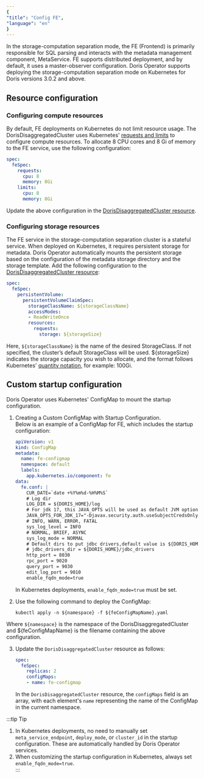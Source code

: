 ```yaml
---
{
"title": "Config FE",
"language": "en"
}
---
```


<!-- 
Licensed to the Apache Software Foundation (ASF) under one
or more contributor license agreements.  See the NOTICE file
distributed with this work for additional information
regarding copyright ownership.  The ASF licenses this file
to you under the Apache License, Version 2.0 (the
"License"); you may not use this file except in compliance
with the License.  You may obtain a copy of the License at

  http://www.apache.org/licenses/LICENSE-2.0

Unless required by applicable law or agreed to in writing,
software distributed under the License is distributed on an
"AS IS" BASIS, WITHOUT WARRANTIES OR CONDITIONS OF ANY
KIND, either express or implied.  See the License for the
specific language governing permissions and limitations
under the License.
-->

In the storage-computation separation mode, the FE (Frontend) is primarily responsible for SQL parsing and interacts with the metadata management component, MetaService. FE supports distributed deployment, and by default, it uses a master-observer configuration. Doris Operator supports deploying the storage-computation separation mode on Kubernetes for Doris versions 3.0.2 and above.

## Resource configuration

### Configuring compute resources

By default, FE deployments on Kubernetes do not limit resource usage. The DorisDisaggregatedCluster uses Kubernetes' [requests and limits](https://kubernetes.io/zh-cn/docs/concepts/configuration/manage-resources-containers/) to configure compute resources. To allocate 8 CPU cores and 8 Gi of memory to the FE service, use the following configuration:

```yaml
spec:
  feSpec:
    requests:
      cpu: 8
      memory: 8Gi
    limits:
      cpu: 8
      memory: 8Gi
```

Update the above configuration in the [DorisDisaggregatedCluster resource](../../../gettingStarted/quick-start).

### Configuring storage resources

The FE service in the storage-computation separation cluster is a stateful service. When deployed on Kubernetes, it requires persistent storage for metadata. Doris Operator automatically mounts the persistent storage based on the configuration of the metadata storage directory and the storage template. Add the following configuration to the [DorisDisaggregatedCluster resource](../../../gettingStarted/quick-start):

```yaml
spec:
  feSpec:
    persistentVolume:
      persistentVolumeClaimSpec:
        storageClassName: ${storageClassName}
        accessModes:
        - ReadWriteOnce
        resources:
          requests:
            storage: ${storageSize}
```
Here, `${storageClassName}` is the name of the desired StorageClass. If not specified, the cluster’s default StorageClass will be used. ${storageSize} indicates the storage capacity you wish to allocate, and the format follows Kubernetes' [quantity notation](https://kubernetes.io/docs/reference/kubernetes-api/common-definitions/quantity/), for example: 100Gi.

## Custom startup configuration

Doris Operator uses Kubernetes' ConfigMap to mount the startup configuration.  

1. Creating a Custom ConfigMap with Startup Configuration.  
   Below is an example of a ConfigMap for FE, which includes the startup configuration:
   ```yaml
   apiVersion: v1
   kind: ConfigMap
   metadata:
     name: fe-configmap
     namespace: default
     labels:
       app.kubernetes.io/component: fe
   data:
     fe.conf: |
       CUR_DATE=`date +%Y%m%d-%H%M%S`
       # Log dir
       LOG_DIR = ${DORIS_HOME}/log
       # For jdk 17, this JAVA_OPTS will be used as default JVM options
       JAVA_OPTS_FOR_JDK_17="-Djavax.security.auth.useSubjectCredsOnly=false -Xmx8192m -Xms8192m -XX:+HeapDumpOnOutOfMemoryError -XX:HeapDumpPath=$LOG_DIR -Xlog:gc*:$LOG_DIR/fe.gc.log.$CUR_DATE:time,uptime:filecount=10,filesize=50M --add-opens=java.base/java.nio=ALL-UNNAMED --add-opens java.base/jdk.internal.ref=ALL-UNNAMED"
       # INFO, WARN, ERROR, FATAL
       sys_log_level = INFO
       # NORMAL, BRIEF, ASYNC
       sys_log_mode = NORMAL
       # Default dirs to put jdbc drivers,default value is ${DORIS_HOME}/jdbc_drivers
       # jdbc_drivers_dir = ${DORIS_HOME}/jdbc_drivers
       http_port = 8030
       rpc_port = 9020
       query_port = 9030
       edit_log_port = 9010
       enable_fqdn_mode=true
   ```

   In Kubernetes deployments, `enable_fqdn_mode=true` must be set.

2. Use the following command to deploy the ConfigMap:

   ```shell
   kubectl apply -n ${namespace} -f ${feConfigMapName}.yaml
   ```

  Where `${namespace}` is the namespace of the DorisDisaggregatedCluster and ${feConfigMapName} is the filename containing the above configuration.  

3. Update the `DorisDisaggregatedCluster` resource as follows:

   ```yaml
   spec:
     feSpec:
       replicas: 2
       configMaps:
       - name: fe-configmap
   ```
   In the `DorisDisaggregatedCluster` resource, the `configMaps` field is an array, with each element's `name` representing the name of the ConfigMap in the current namespace.
  
:::tip Tip  
1. In Kubernetes deployments, no need to manually set `meta_service_endpoint`, `deploy_mode`, or `cluster_id` in the startup configuration. These are automatically handled by Doris Operator services.  
2. When customizing the startup configuration in Kubernetes, always set `enable_fqdn_mode=true`.  
:::
